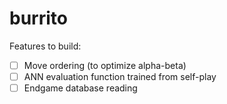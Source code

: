 # burrito

Features to build:
- [ ] Move ordering (to optimize alpha-beta)
- [ ] ANN evaluation function trained from self-play
- [ ] Endgame database reading
